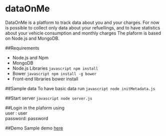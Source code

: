# dataOnMe

DataOnMe is a platform to track data about you and your charges.
For now is possible to collect only data about your refuellings,
and to have statistics about your vehicle consumption and monthly charges
The plaform is based on Node.js and MongoDB.


##Requirements
* Node.js and Npm 
* MongoDB 
* Node.js Libraries  ```javascript npm install ```
* Bower  ```javascript npm install -g bower ```
* Front-end libraries bower install

##Sample data
To have basic data run
```javascript node initMetadata.js ```

##Start server
```javascript node server.js ```

##Login in the plaform using  
    user    : user  
    password: password

##Demo 
Sample demo [here](http://52.27.176.15/)
